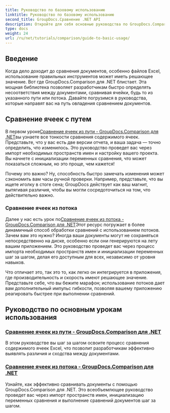 ```yaml
---
title: Руководство по базовому использованию
linktitle: Руководство по базовому использованию
second_title: GroupDocs.Сравнение .NET API
description: Откройте для себя основные руководства по GroupDocs.Comparison для .NET для эффективного сравнения документов и понимания разработки. Узнайте, как легко сравнивать ячейки Excel.
type: docs
weight: 24
url: /ru/net/tutorials/comparison/guide-to-basic-usage/
---
```

## Введение

Когда дело доходит до сравнения документов, особенно файлов Excel, использование правильных инструментов может иметь решающее значение. Вот где GroupDocs.Comparison для .NET блистает. Эта мощная библиотека позволяет разработчикам быстро определять несоответствия между документами, сравнивая ячейки, будь то из указанного пути или потока. Давайте погрузимся в руководства, которые направят вас на путь овладения сравнением документов.

## Сравнение ячеек с путем

 В первом уроке[Сравнение ячеек из пути - GroupDocs.Comparison для .NET](./comparing-cells-from-path/)вы узнаете все тонкости сравнения содержимого ячеек. Представьте, что у вас есть две версии отчета, и ваша задача — точно определить, что изменилось. Это руководство проведет вас через импорт необходимых пространств имен и настройку вашего проекта. Вы начнете с инициализации переменных сравнения, что может показаться сложным, но это проще, чем кажется!

Почему это важно? Ну, способность быстро замечать изменения может сэкономить вам часы ручной проверки. Например, представьте, что вы ищете иголку в стоге сена; GroupDocs действует как ваш магнит, вытягивая различия, чтобы вы могли сосредоточиться на том, что действительно важно.

### Сравнение ячеек из потока

 Далее у нас есть урок по[Сравнение ячеек из потока - GroupDocs.Comparison для .NET](./comparing-cells-from-stream/)Этот ресурс погружает в более динамичный способ обработки сравнений с использованием потоков. Зачем вам это нужно? Иногда ваши документы могут не сохраняться непосредственно на диске, особенно если они генерируются на лету вашим приложением. Это руководство проведет вас через процесс импорта необходимых пространств имен и инициализации переменных шаг за шагом, делая его доступным для всех, независимо от уровня навыков.

Что отличает это, так это то, как легко он интегрируется в приложения, где производительность и скорость имеют решающее значение. Представьте себе, что вы бежите марафон; использование потоков дает вам дополнительный импульс гибкости, позволяя вашему приложению реагировать быстрее при выполнении сравнений.

## Руководство по основным урокам использования
### [Сравнение ячеек из пути - GroupDocs.Comparison для .NET](./comparing-cells-from-path/)
В этом руководстве вы шаг за шагом освоите процесс сравнения содержимого ячеек Excel, что позволит разработчикам эффективно выявлять различия и сходства между документами.
### [Сравнение ячеек из потока - GroupDocs.Comparison для .NET](./comparing-cells-from-stream/)
Узнайте, как эффективно сравнивать документы с помощью GroupDocs.Comparison для .NET. Это всеобъемлющее руководство проведет вас через импорт пространств имен, инициализацию переменных сравнения и выполнение сравнений документов шаг за шагом.